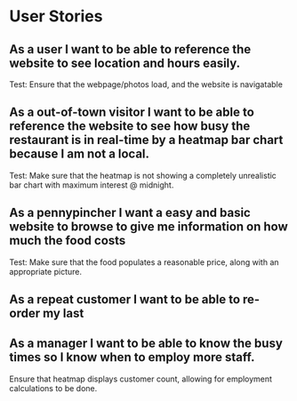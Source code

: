 # User Stories

## As a user I want to be able to reference the website to see location and hours easily.
Test: Ensure that the webpage/photos load, and the website is navigatable

## As a out-of-town visitor I want to be able to reference the website to see how busy the restaurant is in real-time by a heatmap bar chart because I am not a local.
Test: Make sure that the heatmap is not showing a completely unrealistic bar chart with maximum interest @ midnight.

## As a pennypincher I want a easy and basic website to browse to give me information on how much the food costs
Test: Make sure that the food populates a reasonable price, along with an appropriate picture.
## As a repeat customer I want to be able to re-order my last 


## As a manager I want to be able to know the busy times so I know when to employ more staff.
Ensure that heatmap displays customer count, allowing for employment calculations to be done.
